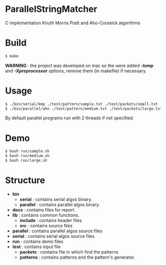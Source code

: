 # ParallelStringMatcher

C implementation Knuth Morris Pratt and Aho-Corasick algorithms

# Build
```sh
$ make
```
**WARNING** : the project was developed on mac so the were added **_-lomp_** and **_-Xpreprocessor_** options, remove them (in makefile) if necessary.

# Usage
```sh
$ ./bin/serial/kmp ./test/pattern/sample.txt ./test/packets/small.txt
$ ./bin/parallel/aho ./test/pattern/medium.txt ./test/packets/large.txt 4
```
By default parallel programs run with 2 threads if not specified.

# Demo
```sh
$ bash run/sample.sh
$ bash run/medium.sh
$ bash run/large.sh
```

# Structure
- **bin**
  - **serial** : contains serial algos binary.
  - **parallel** : contains parallel algos binary.
- **docs** : contains files for report.
- **lib** : contains common functions.
  - **include** : contains header files
  - **src** : contains source files
- **parallel** : contains parallel algos source files 
- **serial** : contains serial algos source files 
- **run** : contains demo files
- **test** : contains input file
  - **packets** : contains file in which find the patterns
  - **patterns** : contains patterns and the pattern's generator.


